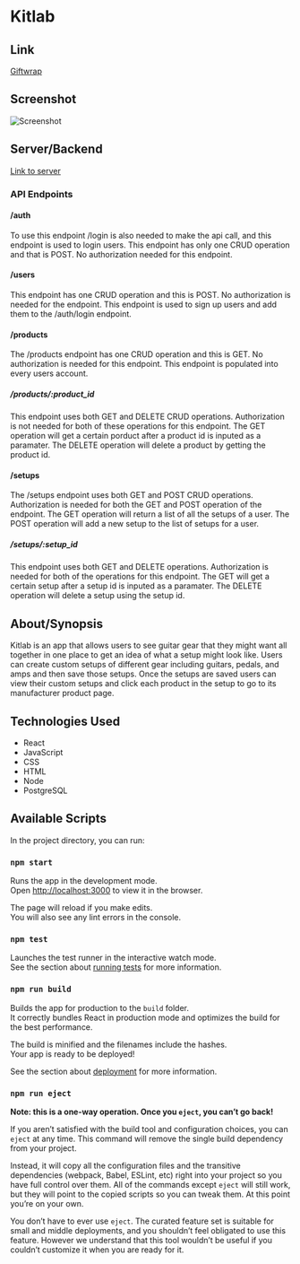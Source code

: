 # Kitlab

## Link 

[Giftwrap](https://kitlab-matt-moo16.vercel.app/)

## Screenshot
![Screenshot](https://user-images.githubusercontent.com/65912593/110573158-c2189d00-8128-11eb-80aa-af354f62bc35.png)

## Server/Backend 
[Link to server](https://github.com/Matt-Moo16/kitlab-app-server)

### API Endpoints

#### /auth
To use this endpoint /login is also needed to make the api call, and this endpoint is used to login users. This endpoint has only one CRUD operation and that is POST. No authorization needed for this endpoint. 

#### /users
This endpoint has one CRUD operation and this is POST. No authorization is needed for the endpoint. This endpoint is used to sign up users and add them to the /auth/login endpoint. 

#### /products
The /products endpoint has one CRUD operation and this is GET. No authorization is needed for this endpoint. This endpoint is populated into every users account. 

##### /products/:product_id 
This endpoint uses both GET and DELETE CRUD operations. Authorization is not needed for both of these operations for this endpoint. The GET operation will get a certain porduct after a product id is inputed as a paramater. The DELETE operation will delete a product by getting the product id. 

#### /setups
The /setups endpoint uses both GET and POST CRUD operations. Authorization is needed for both the GET and  POST operation of the endpoint. The GET operation will return a list of all the setups of a user. The POST operation will add a new setup to the list of setups for a user.

##### /setups/:setup_id
This endpoint uses both GET and DELETE operations. Authorization is needed for both of the operations for this endpoint. The GET will get a certain setup after a setup id is inputed as a paramater. The DELETE operation will delete a setup using the setup id. 

## About/Synopsis
Kitlab is an app that allows users to see guitar gear that they might want all together in one place to get an idea of what a setup might look like. Users can create custom setups of different gear including guitars, pedals, and amps and then save those setups. Once the setups are saved users can view their custom setups and click each product in the setup to go to its manufacturer product page. 

## Technologies Used
* React
* JavaScript
* CSS
* HTML
* Node
* PostgreSQL

## Available Scripts

In the project directory, you can run:

### `npm start`

Runs the app in the development mode.\
Open [http://localhost:3000](http://localhost:3000) to view it in the browser.

The page will reload if you make edits.\
You will also see any lint errors in the console.

### `npm test`

Launches the test runner in the interactive watch mode.\
See the section about [running tests](https://facebook.github.io/create-react-app/docs/running-tests) for more information.

### `npm run build`

Builds the app for production to the `build` folder.\
It correctly bundles React in production mode and optimizes the build for the best performance.

The build is minified and the filenames include the hashes.\
Your app is ready to be deployed!

See the section about [deployment](https://facebook.github.io/create-react-app/docs/deployment) for more information.

### `npm run eject`

**Note: this is a one-way operation. Once you `eject`, you can’t go back!**

If you aren’t satisfied with the build tool and configuration choices, you can `eject` at any time. This command will remove the single build dependency from your project.

Instead, it will copy all the configuration files and the transitive dependencies (webpack, Babel, ESLint, etc) right into your project so you have full control over them. All of the commands except `eject` will still work, but they will point to the copied scripts so you can tweak them. At this point you’re on your own.

You don’t have to ever use `eject`. The curated feature set is suitable for small and middle deployments, and you shouldn’t feel obligated to use this feature. However we understand that this tool wouldn’t be useful if you couldn’t customize it when you are ready for it.

